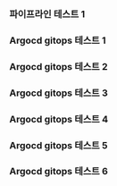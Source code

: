 ### 파이프라인 테스트 1
### Argocd gitops 테스트 1
### Argocd gitops 테스트 2
### Argocd gitops 테스트 3
### Argocd gitops 테스트 4
### Argocd gitops 테스트 5
### Argocd gitops 테스트 6